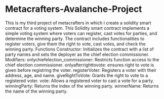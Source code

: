 # Metacrafters-Avalanche-Project
This is my third project of metacrafters in which i create a solidity smart contract for a voting system.
This Solidity smart contract implements a simple voting system where voters can register, cast votes for parties, and determine the winning party. The contract includes functionalities to register voters, give them the right to vote, cast votes, and check the winning party.
Functions
Constructor:
Initializes the contract with a list of party names and sets the deployer as the chief election commissioner.
Modifiers: 
onlychiefelection_commissioner: Restricts function access to the chief election commissioner.
onlyafterrighttovote: ensures right to vote is given before registring the voter.
registerVoter:
Registers a voter with their address, age, and name.
giveRightToVote:
Grants the right to vote to a registered voter.
vote:
Allows a registered voter to cast a vote for a party.
winningParty:
Returns the index of the winning party.
winnerName:
Returns the name of the winning party.
